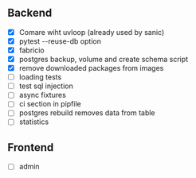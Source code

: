 ## Backend
- [x] Comare wiht uvloop (already used by sanic)
- [x] pytest --reuse-db option
- [x] fabricio
- [x] postgres backup, volume and create schema script
- [x] remove downloaded packages from images
- [ ] loading tests
- [ ] test sql injection
- [ ] async fixtures
- [ ] ci section in pipfile
- [ ] postgres rebuild removes data from table
- [ ] statistics

## Frontend
- [ ] admin
